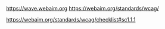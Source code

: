 https://wave.webaim.org
https://webaim.org/standards/wcag/

https://webaim.org/standards/wcag/checklist#sc1.1.1
